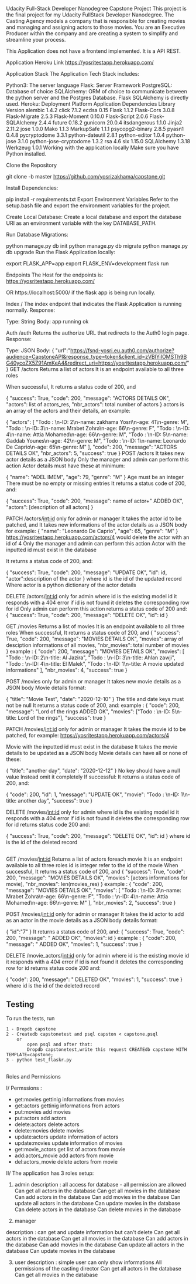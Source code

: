 Udacity Full-Stack Developer Nanodegree Capstone Project
This project is the final project for my Udacity FullStack Developer Nanodegree.
The Casting Agency models a company that is responsible for creating movies and managing and assigning actors to those movies. You are an Executive Producer within the company and are creating a system to simplify and streamline your process.

This Application does not have a frontend implemented. It is a API REST.

Application Heroku Link
https://yosritestapp.herokuapp.com/

Application Stack
The Application Tech Stack includes:

Python3: The server language
Flask: Server Framework
PostgreSQL: Database of choice
SQLAlchemy: ORM of choice to communicate between the python server and the Postgres Database. Flask SQLAlchemy is directly used.
Heroku: Deployment Platform
Application Dependencies
Library	Version
alembic	1.4.2
click	7.1.2
ecdsa	0.15
Flask	1.1.2
Flask-Cors	3.0.8
Flask-Migrate	2.5.3
Flask-Moment	0.10.0
Flask-Script	2.0.6
Flask-SQLAlchemy	2.4.4
future	0.18.2
gunicorn	20.0.4
itsdangerous	1.1.0
Jinja2	2.11.2
jose	1.0.0
Mako	1.1.3
MarkupSafe	1.1.1
psycopg2-binary	2.8.5
pyasn1	0.4.8
pycryptodome	3.3.1
python-dateutil	2.8.1
python-editor	1.0.4
python-jose	3.1.0
python-jose-cryptodome	1.3.2
rsa	4.6
six	1.15.0
SQLAlchemy	1.3.18
Werkzeug	1.0.1
Working with the application locally
Make sure you have Python installed.

Clone the Repository

git clone -b master https://github.com/yosrizakhama/capstone.git

Install Dependencies:

pip install -r requirements.txt
Export Environment Variables Refer to the setup.bash file and export the environment variables for the project.

Create Local Database: Create a local database and export the database URI as an environment variable with the key DATABASE_PATH.

Run Database Migrations:

python manage.py db init
python manage.py db migrate
python manage.py db upgrade
Run the Flask Application locally:

export FLASK_APP=app
export FLASK_ENV=development
flask run

Endpoints
The Host for the endpoints is: https://yosritestapp.herokuapp.com/

OR https://localhost:5000/ if the flask app is being run locally.

Index /
The index endpoint that indicates the Flask Application is running normally.
Response:

Type: String
Body: app running ok

Auth /auth
Returns the authorize URL that redirects to the Auth0 login page.
Response:

Type: JSON
Body:
{
    "url":"https://fsnd-yosri.eu.auth0.com/authorize?audience=CapstoneAPI&response_type=token&client_id=zVBlYiIOMSTh9BG40ycoZX5Z91AmKeA4&redirect_uri=https://yosritestapp.herokuapp.com/"
}
GET /actors
Returns a  list of actors 
It is an endpoint available to all three roles

When successful,
It returns a status code of 200, and

{
    "success": True,
    "code": 200,
    "message": "ACTORS DETAILS OK",
    "actors": list of actors_res,
    "nbr_actors": total number of actors
}
actors is an array of the actors and their details, an example:

{
    "actors": [
        "Todo : \n-ID: 2\n-name: zakhama Yosri\n-age: 41\n-genre: M",
        "Todo : \n-ID: 3\n-name: Mrabet Zohra\n-age: 66\n-genre: F",
        "Todo : \n-ID: 4\n-name: Attia Mohamed\n-age: 66\n-genre: M",
        "Todo : \n-ID: 5\n-name: Gaddab Younes\n-age: 42\n-genre: M",
        "Todo : \n-ID: 1\n-name: Leonardo De Caprio\n-age: 65\n-genre: M"
    ],
    "code": 200,
    "message": "ACTORS DETAILS OK",
    "nbr_actors": 5,
    "success": true
}
POST /actors
It takes new actor details as a JSON body
Only the manager and admin can perform this action
Actor details must have these at minimum:

{
            "name": "ADEL IMEM",
            "age": 79,
            "genre": "M"
}
Age must be an integer
There must be no empty or missing entries
It returns a status code of 200, and:

{
        "success": True,
        "code": 200,
        "message": name of actor+" ADDED OK",
        "actors": [description of all actors]
}

PATCH /actors/<int:id>
only for admin or manager
It takes the actor id to be patched, and It takes new informations of the actor details as a JSON body for example:
{
    "name": "Leonardo De Caprio",
    "age": 65,
    "genre": "M"
}
https://yosritestapp.herokuapp.com/actors/4 would delete the actor with an id of 4
Only the manager and admin can perform this action
Actor with the inputted id must exist in the database

It returns a status code of 200, and:

{
    "success": True,
    "code": 200,
    "message": "UPDATE OK",
    "id": id,
    "actor":description of the actor
}
where id is the id of the updated record
Where actor is a python dictionary of the actor details

DELETE /actors/<int:id>
only for admin
where id is the existing model id
it responds with a 404 error if id is not found
it deletes the corresponding row for id
Only admin can perform this action
returns a status code of 200 and:
{
    "success": True,
    "code": 200,
    "message": "DELETE OK",
    "id": id
}



GET /movies
Returns a  list of movies 
It is an endpoint available to all three roles
When successful,
It returns a status code of 200, and
{
    "success": True,
    "code": 200,
    "message": "MOVIES DETAILS OK",
    "movies": array of desciption informations of all movies,
    "nbr_movies": total number of movies 
}
example :
{
    "code": 200,
    "message": "MOVIES DETAILS OK",
    "movies": [
        "Todo : \n-ID: 2\n-title: Al Jazira",
        "Todo : \n-ID: 3\n-title: Ahlan zawji",
        "Todo : \n-ID: 4\n-title: El Malek",
        "Todo : \n-ID: 1\n-title: A movie updated informations"
    ],
    "nbr_movies": 4,
    "success": true
}

POST /movies
only for admin or manager
It takes new movie details as a JSON body
Movie details format:

{
    "title": "Movie Test",
    "date": "2020-12-10"
}
The title and date keys must not be null
It returns a status code of 200, and:
example :
{
    "code": 200,
    "message": "Lord of the rings ADDED OK",
    "movies": ["Todo : \n-ID: 5\n-title: Lord of the rings"],
    "success": true
}

PATCH /movies/<int:id>
only for admin or manager
It takes the movie id to be patched, for example:
https://yosritestapp.herokuapp.com/actors/4

Movie with the inputted id must exist in the database
It takes the movie details to be updated as a JSON body
Movie details can have all or none of these:

{
    "title": "another day",
    "date": "2020-12-12"
}
No key should have a null value
Instead omit it completely
If successful:
It returns a status code of 200, and:

{
    "code": 200,
    "id": 1,
    "message": "UPDATE OK",
    "movie": "Todo : \n-ID: 1\n-title: another day",
    "success": true
}


DELETE /movies/<int:id>
only for admin 
where id is the existing model id it responds with a 404 error if id is not found it deletes the corresponding row for id returns status code 200 and:

{
    "success": True,
    "code": 200,
    "message": "DELETE OK",
    "id": id
}
where id is the id of the deleted record

##
GET /movies/<int:id>
Returns a  list of actors foreach movie 
It is an endpoint available to all three roles
id is integer refer to the id of the movie
When successful,
It returns a status code of 200, and
{
        "success": True,
        "code": 200,
        "message": "MOVIES DETAILS OK",
        "movies": [actors informations for movie],
        "nbr_movies": len(movies_res)
}
example :
{
    "code": 200,
    "message": "MOVIES DETAILS OK",
    "movies": [
        "Todo : \n-ID: 3\n-name: Mrabet Zohra\n-age: 66\n-genre: F",
        "Todo : \n-ID: 4\n-name: Attia Mohamed\n-age: 66\n-genre: M"
    ],
    "nbr_movies": 2,
    "success": true
}

POST /movies/<int:id>
only for admin or manager
It takes the id actor to add as an actor in the movie details as a JSON body
details format:

{
    "id":"7"
}
It returns a status code of 200, and:
{
    "success": True,
    "code": 200,
    "message": " ADDED OK",
    "movies": id
}
example :
{
    "code": 200,
    "message": " ADDED OK",
    "movies": 1,
    "success": true
}


DELETE /movie_actors/<int:id>
only for admin 
where id is the existing movie id it responds with a 404 error if id is not found it deletes the corresponding row for id returns status code 200 and:

{
    "code": 200,
    "message": " DELETED OK",
    "movies": 1,
    "success": true
}
where id is the id of the deleted record


## Testing
To run the tests, run
```
1 - Dropdb capstone
2 - Createdb capstonetest and psql capston < capstone.psql
    or
        open psql and after that:
        Dropdb capstonetest,write this request CREATEdb capstone WITH TEMPLATE=capstone;
3 - python test_flaskr.py
```
##
Roles and Permissions

I/ Permssions :
- get:movies	gettinig informations from movies	
- get:actors	gettinig informations from actors	
- put:movies	add movies	
- put:actors	add actors	
- delete:actors	delete actors	
- delete:movies	delete movies	
- update:actors	update information of actors	
- update:movies	update information of movies	
- get:movie_actors	get list of actors from movie	
- add:actors_movie	add actors from movie	
- del:actors_movie	delete actors from movie

II/ The application has 3 roles setup:

1) admin
description : all access for database - all permission are allowed
Can get all actors in the database
Can get all movies in the database
Can add actors in the database
Can add movies in the database
Can update all actors in the database
Can update movies in the database
Can delete actors in the database
Can delete movies in the database

2) manager

description : can get and update information but can't delete
Can get all actors in the database
Can get all movies in the database
Can add actors in the database
Can add movies in the database
Can update all actors in the database
Can update movies in the database

3) user
	description : simple user can only show informations
All permissions of the casting director
Can get all actors in the database
Can get all movies in the database